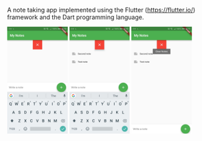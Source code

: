 A note taking app implemented using the Flutter (https://flutter.io/) framework and the Dart programming language.

<p>
  <img src="assets/new_note.jpg" height="250"/>
  <img src="assets/notes.jpg" height="250" />
  <img src="assets/clear.jpg" height="250" />
</p>
